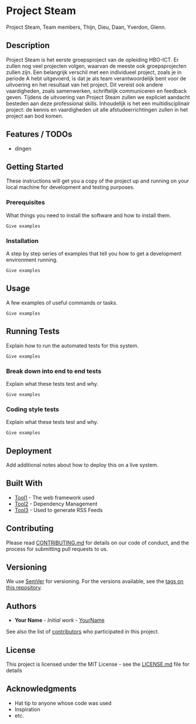 # Project Steam
Project Steam, Team members, Thijn, Dieu, Daan, Yverdon, Glenn.
## Description

Project Steam is het eerste groepsproject van de opleiding HBO-ICT. Er zullen nog veel projecten volgen, waarvan de meeste ook groepsprojecten zullen zijn. Een belangrijk verschil met een individueel project, zoals je in periode A hebt uitgevoerd, is dat je 
als team verantwoordelijk bent voor de uitvoering en het resultaat van het project. Dit vereist ook andere vaardigheden, zoals samenwerken, schriftelijk communiceren en feedback geven. Tijdens de uitvoering van Project Steam zullen we expliciet aandacht 
besteden aan deze professional skills. Inhoudelijk is het een multidisciplinair project: de kennis en vaardigheden uit alle afstudeerrichtingen zullen in het project aan bod komen.

## Features / TODOs

- dingen

## Getting Started

These instructions will get you a copy of the project up and running on your local machine for development and testing purposes.

### Prerequisites

What things you need to install the software and how to install them.

```
Give examples
```

### Installation

A step by step series of examples that tell you how to get a development environment running.

```
Give examples
```

## Usage

A few examples of useful commands or tasks.

```
Give examples
```

## Running Tests

Explain how to run the automated tests for this system.

```
Give examples
```

### Break down into end to end tests

Explain what these tests test and why.

```
Give examples
```

### Coding style tests

Explain what these tests test and why.

```
Give examples
```

## Deployment

Add additional notes about how to deploy this on a live system.

## Built With

* [Tool1](http://website.com) - The web framework used
* [Tool2](http://website.com) - Dependency Management
* [Tool3](http://website.com) - Used to generate RSS Feeds

## Contributing

Please read [CONTRIBUTING.md](http://website.com) for details on our code of conduct, and the process for submitting pull requests to us.

## Versioning

We use [SemVer](http://semver.org/) for versioning. For the versions available, see the [tags on this repository](http://website.com). 

## Authors

* **Your Name** - *Initial work* - [YourName](http://website.com)

See also the list of [contributors](http://website.com) who participated in this project.

## License

This project is licensed under the MIT License - see the [LICENSE.md](LICENSE.md) file for details

## Acknowledgments

* Hat tip to anyone whose code was used
* Inspiration
* etc.
